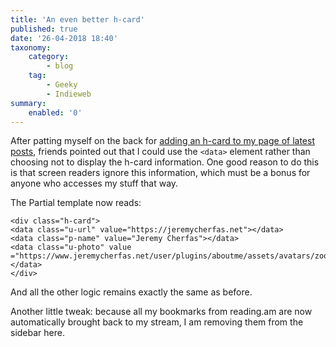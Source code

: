 ```yaml
---
title: 'An even better h-card'
published: true
date: '26-04-2018 18:40'
taxonomy:
    category:
        - blog
    tag:
        - Geeky
        - Indieweb
summary:
    enabled: '0'
---
```


After patting myself on the back for [adding an h-card to my page of latest posts](/blog/improving-the-h-card-in-grav), friends pointed out that I could use the `<data>` element rather than choosing not to display the h-card information. One good reason to do this is that screen readers ignore this information, which must be a bonus for anyone who accesses my stuff that way.

The Partial template now reads:

````
<div class="h-card">
<data class="u-url" value="https://jeremycherfas.net"></data>
<data class="p-name" value="Jeremy Cherfas"></data>
<data class="u-photo" value ="https://www.jeremycherfas.net/user/plugins/aboutme/assets/avatars/zoot.jpg"></data> 
</div>
````
And all the other logic remains exactly the same as before.

Another little tweak: because all my bookmarks from reading.am are now automatically brought back to my stream, I am removing them from the sidebar here.
